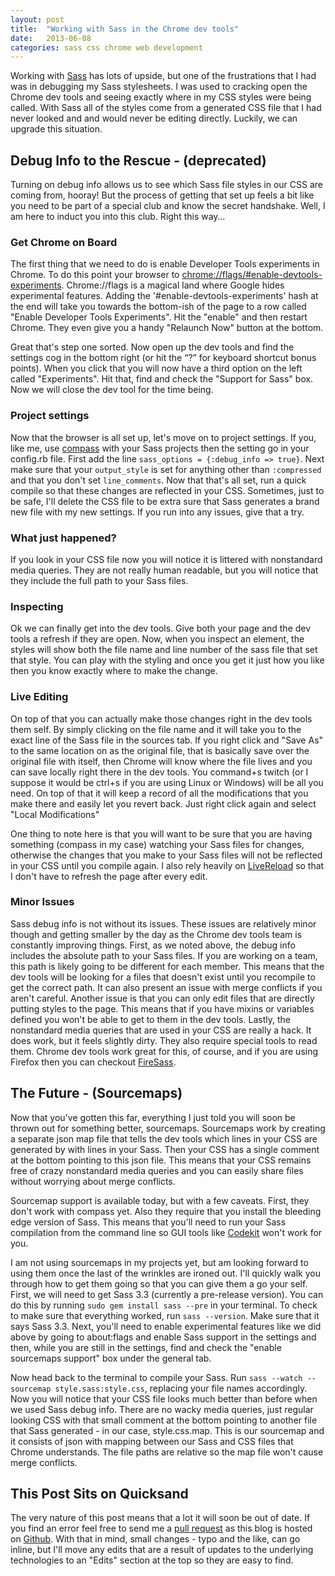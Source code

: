 ```yaml
---
layout: post
title:  "Working with Sass in the Chrome dev tools"
date:   2013-06-08
categories: sass css chrome web development
---
```


Working with [Sass](http://sass-lang.com) has lots of upside, but one of the frustrations that I had was in debugging my Sass stylesheets. I was used to cracking open the Chrome dev tools and seeing exactly where in my CSS styles were being called. With Sass all of the styles come from a generated CSS file that I had never looked and and would never be editing directly. Luckily, we can upgrade this situation.

## Debug Info to the Rescue - (deprecated)
Turning on debug info allows us to see which Sass file styles in our CSS are coming from, hooray! But the process of getting that set up feels a bit like you need to be part of a special club and know the secret handshake. Well, I am here to induct you into this club. Right this way…

### Get Chrome on Board
The first thing that we need to do is enable Developer Tools experiments in Chrome. To do this point your browser to [chrome://flags/#enable-devtools-experiments](chrome://flags/#enable-devtools-experiments). Chrome://flags is a magical land where Google hides experimental features. Adding the '#enable-devtools-experiments' hash at the end will take you towards the bottom-ish of the page to a row called "Enable Developer Tools Experiments". Hit the "enable" and then restart Chrome. They even give you a handy "Relaunch Now" button at the bottom.

Great that's step one sorted. Now open up the dev tools and find the settings cog in the bottom right (or hit the “?” for keyboard shortcut bonus points). When you click that you will now have a third option on the left called "Experiments". Hit that, find and check the "Support for Sass" box. Now we will close the dev tool for the time being.

### Project settings
Now that the browser is all set up, let's move on to project settings. If you, like me, use [compass](http://compass-style.org/) with your Sass projects then the setting go in your config.rb file. First add the line `sass_options = {:debug_info => true}`. Next make sure that your `output_style` is set for anything other than `:compressed` and that you don't set `line_comments`. Now that that's all set, run a quick compile so that these changes are reflected in your CSS. Sometimes, just to be safe, I'll delete the CSS file to be extra sure that Sass generates a brand new file with my new settings. If you run into any issues, give that a try. 

### What just happened?
If you look in your CSS file now you will notice it is littered with nonstandard media queries. They are not really human readable, but you will notice that they include the full path to your Sass files.

### Inspecting
Ok we can finally get into the dev tools. Give both your page and the dev tools a refresh if they are open. Now, when you inspect an element, the styles will show both the file name and line number of the sass file that set that style. You can play with the styling and once you get it just how you like then you know exactly where to make the change. 

### Live Editing
On top of that you can actually make those changes right in the dev tools them self. By simply clicking on the file name and it will take you to the exact line of the Sass file in the sources tab. If you right click and "Save As" to the same location on as the original file, that is basically save over the original file with itself, then Chrome will know where the file lives and you can save locally right there in the dev tools. You command+s twitch (or I suppose it would be ctrl+s if you are using Linux or Windows) will be all you need. On top of that it will keep a record of all the modifications that you make there and easily let you revert back. Just right click again and select "Local Modifications"

One thing to note here is that you will want to be sure that you are having something (compass in my case) watching your Sass files for changes, otherwise the changes that you make to your Sass files will not be reflected in your CSS until you compile again. I also rely heavily on [LiveReload](https://chrome.google.com/webstore/detail/livereload/jnihajbhpnppcggbcgedagnkighmdlei) so that I don't have to refresh the page after every edit. 

### Minor Issues
Sass debug info is not without its issues. These issues are relatively minor though and getting smaller by the day as the Chrome dev tools team is constantly improving things. First, as we noted above, the debug info includes the absolute path to your Sass files. If you are working on a team, this path is likely going to be different for each member. This means that the dev tools will be looking for a files that doesn't exist until you recompile to get the correct path. It can also present an issue with merge conflicts if you aren't careful. Another issue is that you can only edit files that are directly putting styles to the page. This means that if you have mixins or variables defined you won't be able to get to them in the dev tools. Lastly, the nonstandard media queries that are used in your CSS are really a hack. It does work, but it feels slightly dirty. They also require special tools to read them. Chrome dev tools work great for this, of course, and if you are using Firefox then you can checkout [FireSass](https://addons.mozilla.org/en-US/firefox/addon/firesass-for-firebug/). 

## The Future - (Sourcemaps)
Now that you've gotten this far, everything I just told you will soon be thrown out for something better, sourcemaps. Sourcemaps work by creating a separate json map file that tells the dev tools which lines in your CSS are generated by with lines in your Sass. Then your CSS has a single comment at the bottom pointing to this json file. This means that your CSS remains free of crazy nonstandard media queries and you can easily share files without worrying about merge conflicts. 

Sourcemap support is available today, but with a few caveats. First, they don't work with compass yet. Also they require that you install the bleeding edge version of Sass. This means that you'll need to run your Sass compilation from the command line so GUI tools like [Codekit](http://incident57.com/codekit/) won't work for you.

I am not using sourcemaps in my projects yet, but am looking forward to using them once the last of the wrinkles are ironed out. I'll quickly walk you through how to get them going so that you can give them a go your self. First, we will need to get Sass 3.3 (currently a pre-release version). You can do this by running `sudo gem install sass --pre` in your terminal. To check to make sure that everything worked, run `sass --version`. Make sure that it says Sass 3.3. Next, you'll need to enable experimental features like we did above by going to about:flags and enable Sass support in the settings and then, while you are still in the settings, find and check the "enable sourcemaps support" box under the general tab.

Now head back to the terminal to compile your Sass. Run `sass --watch --sourcemap style.sass:style.css`, replacing your file names accordingly. Now you will notice that your CSS file looks much better than before when we used Sass debug info. There are no wacky media queries, just regular looking CSS with that small comment at the bottom pointing to another file that Sass generated - in our case, style.css.map. This is our sourcemap and it consists of json with mapping between our Sass and CSS files that Chrome understands. The file paths are relative so the map file won't cause merge conflicts.

## This Post Sits on Quicksand
The very nature of this post means that a lot it will soon be out of date. If you find an error feel free to send me a [pull request](https://github.com/bryanstedman/bryanstedman.com/blob/gh-pages/_posts/2013-06-08-working-with-sass-in-the-chrome-dev-tools.md) as this blog is hosted on [Github](https://github.com/bryanstedman/bryanstedman.com). With that in mind, small changes - typo and the like, can go inline, but I'll move any edits that are a result of updates to the underlying technologies to an "Edits" section at the top so they are easy to find.